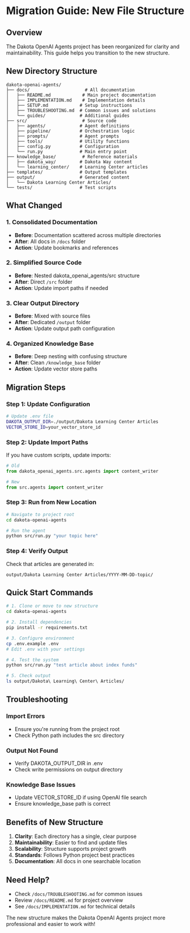 # Migration Guide: New File Structure

## Overview
The Dakota OpenAI Agents project has been reorganized for clarity and maintainability. This guide helps you transition to the new structure.

## New Directory Structure

```
dakota-openai-agents/
├── docs/                     # All documentation
│   ├── README.md            # Main project documentation
│   ├── IMPLEMENTATION.md    # Implementation details
│   ├── SETUP.md            # Setup instructions
│   ├── TROUBLESHOOTING.md  # Common issues and solutions
│   └── guides/             # Additional guides
├── src/                     # Source code
│   ├── agents/             # Agent definitions
│   ├── pipeline/           # Orchestration logic
│   ├── prompts/            # Agent prompts
│   ├── tools/              # Utility functions
│   ├── config.py           # Configuration
│   └── run.py              # Main entry point
├── knowledge_base/          # Reference materials
│   ├── dakota_way/         # Dakota Way content
│   └── learning_center/    # Learning Center articles
├── templates/              # Output templates
├── output/                 # Generated content
│   └── Dakota Learning Center Articles/
└── tests/                  # Test scripts

```

## What Changed

### 1. Consolidated Documentation
- **Before**: Documentation scattered across multiple directories
- **After**: All docs in `/docs` folder
- **Action**: Update bookmarks and references

### 2. Simplified Source Code
- **Before**: Nested dakota_openai_agents/src structure
- **After**: Direct `/src` folder
- **Action**: Update import paths if needed

### 3. Clear Output Directory
- **Before**: Mixed with source files
- **After**: Dedicated `/output` folder
- **Action**: Update output path configuration

### 4. Organized Knowledge Base
- **Before**: Deep nesting with confusing structure
- **After**: Clean `/knowledge_base` folder
- **Action**: Update vector store paths

## Migration Steps

### Step 1: Update Configuration
```bash
# Update .env file
DAKOTA_OUTPUT_DIR=./output/Dakota Learning Center Articles
VECTOR_STORE_ID=your_vector_store_id
```

### Step 2: Update Import Paths
If you have custom scripts, update imports:
```python
# Old
from dakota_openai_agents.src.agents import content_writer

# New
from src.agents import content_writer
```

### Step 3: Run from New Location
```bash
# Navigate to project root
cd dakota-openai-agents

# Run the agent
python src/run.py "your topic here"
```

### Step 4: Verify Output
Check that articles are generated in:
```
output/Dakota Learning Center Articles/YYYY-MM-DD-topic/
```

## Quick Start Commands

```bash
# 1. Clone or move to new structure
cd dakota-openai-agents

# 2. Install dependencies
pip install -r requirements.txt

# 3. Configure environment
cp .env.example .env
# Edit .env with your settings

# 4. Test the system
python src/run.py "test article about index funds"

# 5. Check output
ls output/Dakota\ Learning\ Center\ Articles/
```

## Troubleshooting

### Import Errors
- Ensure you're running from the project root
- Check Python path includes the src directory

### Output Not Found
- Verify DAKOTA_OUTPUT_DIR in .env
- Check write permissions on output directory

### Knowledge Base Issues
- Update VECTOR_STORE_ID if using OpenAI file search
- Ensure knowledge_base path is correct

## Benefits of New Structure

1. **Clarity**: Each directory has a single, clear purpose
2. **Maintainability**: Easier to find and update files
3. **Scalability**: Structure supports project growth
4. **Standards**: Follows Python project best practices
5. **Documentation**: All docs in one searchable location

## Need Help?

- Check `/docs/TROUBLESHOOTING.md` for common issues
- Review `/docs/README.md` for project overview
- See `/docs/IMPLEMENTATION.md` for technical details

The new structure makes the Dakota OpenAI Agents project more professional and easier to work with!